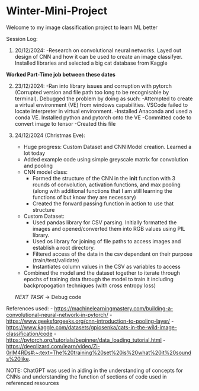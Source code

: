 # Winter-Mini-Project
Welcome to my image classification project to learn ML better

Session Log:

1. 20/12/2024: 
    -Research on convolutional neural networks. Layed out design of CNN and how it can be used to create an image classifyer. Installed libraries and selected a big cat database from Kaggle

**Worked Part-Time job between these dates**

2. 23/12/2024:
    -Ran into library issues and corruption with pytorch (Corrupted version and file path too long to be recognisable by terminal). Debugged the problem by doing as such:
        -Attempted to create a virtual environment (VE) from windows capabilities. VSCode failed to locate interpreter in virtual environment.
        -Installed Anaconda and used a conda VE. Installed python and pytorch onto the VE
    -Committed code to convert image to tensor
    -Created this file
   
4. 24/12/2024 (Christmas Eve):
    - Huge progress: Custom Dataset and CNN Model creation. Learned a lot today
    - Added example code using simple greyscale matrix for convolution and pooling
    - CNN model class:
        - Formed the structure of the CNN in the __init__ function with 3 rounds of convolution, activation functions, and max pooling (along with additional functions that I am still learning the functions of but know they are necessary)
        - Created the forward passing function in action to use that structure
    - Custom Dataset:
        - Used pandas library for CSV parsing. Initially formatted the images and opened/converted them into RGB values using PIL library. 
        - Used os library for joining of file paths to access images and establish a root directory.
        - Filtered access of the data in the csv dependant on their purpose (train/test/validate)
        - Instantiates column values in the CSV as variables to access
    - Combined the model and the dataset together to iterate through epochs of training data through the model to train it including backpropogation techniques (with cross entropy loss)
    
    *NEXT TASK* -> Debug code



References used:
    - https://machinelearningmastery.com/building-a-convolutional-neural-network-in-pytorch/
    - https://www.geeksforgeeks.org/cnn-introduction-to-pooling-layer/
    - https://www.kaggle.com/datasets/gpiosenka/cats-in-the-wild-image-classification/code
    - https://pytorch.org/tutorials/beginner/data_loading_tutorial.html
    - https://deeplizard.com/learn/video/Zi-0rlM4RDs#:~:text=The%20training%20set%20is%20what%20it%20sounds%20like.
    
NOTE: ChatGPT was used in aiding in the understanding of concepts for CNNs and understanding the function of sections of code used in referenced resources

